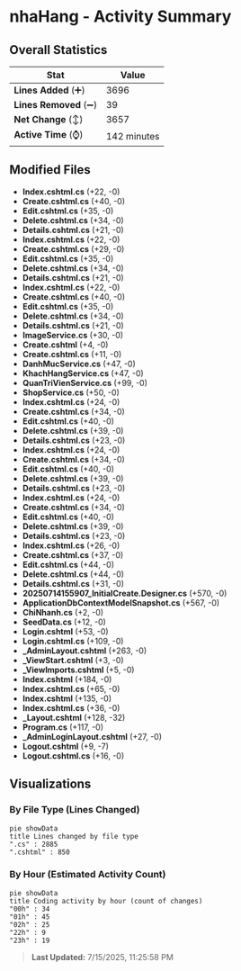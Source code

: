 # nhaHang - Activity Summary 

## Overall Statistics

| Stat                   | Value                                                             |
| ---------------------- | ----------------------------------------------------------------- |
| **Lines Added** (➕)   | 3696                                          |
| **Lines Removed** (➖) | 39                                        |
| **Net Change** (↕)    | 3657                |
| **Active Time** (⌚)   | 142 minutes |


## Modified Files
- **Index.cshtml.cs** (+22, -0)
- **Create.cshtml.cs** (+40, -0)
- **Edit.cshtml.cs** (+35, -0)
- **Delete.cshtml.cs** (+34, -0)
- **Details.cshtml.cs** (+21, -0)
- **Index.cshtml.cs** (+22, -0)
- **Create.cshtml.cs** (+29, -0)
- **Edit.cshtml.cs** (+35, -0)
- **Delete.cshtml.cs** (+34, -0)
- **Details.cshtml.cs** (+21, -0)
- **Index.cshtml.cs** (+22, -0)
- **Create.cshtml.cs** (+40, -0)
- **Edit.cshtml.cs** (+35, -0)
- **Delete.cshtml.cs** (+34, -0)
- **Details.cshtml.cs** (+21, -0)
- **ImageService.cs** (+30, -0)
- **Create.cshtml** (+4, -0)
- **Create.cshtml.cs** (+11, -0)
- **DanhMucService.cs** (+47, -0)
- **KhachHangService.cs** (+47, -0)
- **QuanTriVienService.cs** (+99, -0)
- **ShopService.cs** (+50, -0)
- **Index.cshtml.cs** (+24, -0)
- **Create.cshtml.cs** (+34, -0)
- **Edit.cshtml.cs** (+40, -0)
- **Delete.cshtml.cs** (+39, -0)
- **Details.cshtml.cs** (+23, -0)
- **Index.cshtml.cs** (+24, -0)
- **Create.cshtml.cs** (+34, -0)
- **Edit.cshtml.cs** (+40, -0)
- **Delete.cshtml.cs** (+39, -0)
- **Details.cshtml.cs** (+23, -0)
- **Index.cshtml.cs** (+24, -0)
- **Create.cshtml.cs** (+34, -0)
- **Edit.cshtml.cs** (+40, -0)
- **Delete.cshtml.cs** (+39, -0)
- **Details.cshtml.cs** (+23, -0)
- **Index.cshtml.cs** (+26, -0)
- **Create.cshtml.cs** (+37, -0)
- **Edit.cshtml.cs** (+44, -0)
- **Delete.cshtml.cs** (+44, -0)
- **Details.cshtml.cs** (+31, -0)
- **20250714155907_InitialCreate.Designer.cs** (+570, -0)
- **ApplicationDbContextModelSnapshot.cs** (+567, -0)
- **ChiNhanh.cs** (+2, -0)
- **SeedData.cs** (+12, -0)
- **Login.cshtml** (+53, -0)
- **Login.cshtml.cs** (+109, -0)
- **_AdminLayout.cshtml** (+263, -0)
- **_ViewStart.cshtml** (+3, -0)
- **_ViewImports.cshtml** (+5, -0)
- **Index.cshtml** (+184, -0)
- **Index.cshtml.cs** (+65, -0)
- **Index.cshtml** (+135, -0)
- **Index.cshtml.cs** (+36, -0)
- **_Layout.cshtml** (+128, -32)
- **Program.cs** (+117, -0)
- **_AdminLoginLayout.cshtml** (+27, -0)
- **Logout.cshtml** (+9, -7)
- **Logout.cshtml.cs** (+16, -0)

## Visualizations

### By File Type (Lines Changed)

```mermaid
pie showData
title Lines changed by file type
".cs" : 2885
".cshtml" : 850
```

### By Hour (Estimated Activity Count)

```mermaid
pie showData
title Coding activity by hour (count of changes)
"00h" : 34
"01h" : 45
"02h" : 25
"22h" : 9
"23h" : 19
```


> **Last Updated:** 7/15/2025, 11:25:58 PM
